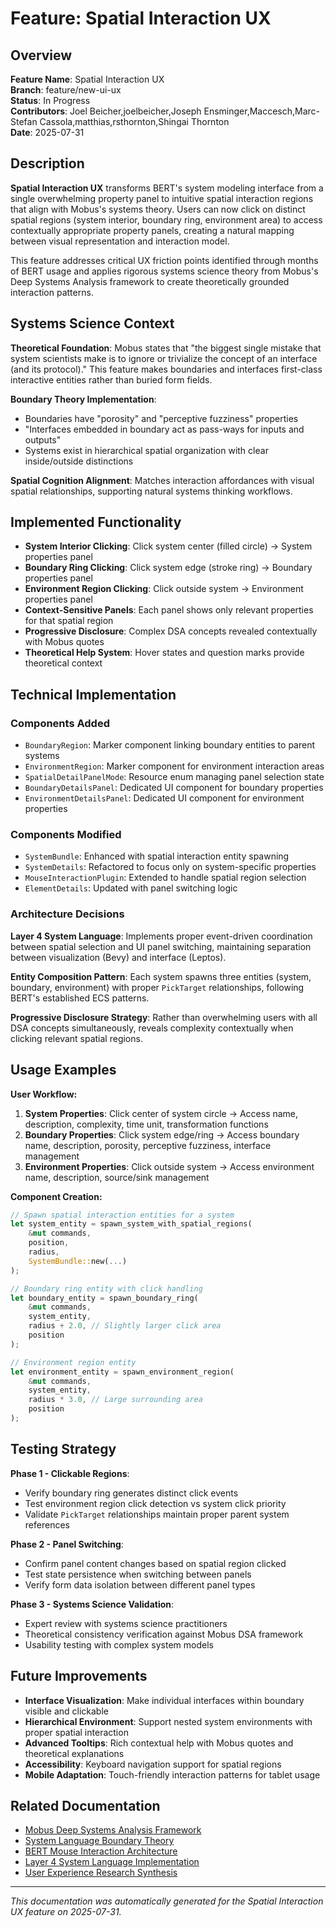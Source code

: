 # Feature: Spatial Interaction UX

## Overview

**Feature Name**: Spatial Interaction UX  
**Branch**: feature/new-ui-ux  
**Status**: In Progress  
**Contributors**: Joel Beicher,joelbeicher,Joseph Ensminger,Maccesch,Marc-Stefan Cassola,matthias,rsthornton,Shingai Thornton  
**Date**: 2025-07-31

## Description

**Spatial Interaction UX** transforms BERT's system modeling interface from a single overwhelming property panel to intuitive spatial interaction regions that align with Mobus's systems theory. Users can now click on distinct spatial regions (system interior, boundary ring, environment area) to access contextually appropriate property panels, creating a natural mapping between visual representation and interaction model.

This feature addresses critical UX friction points identified through months of BERT usage and applies rigorous systems science theory from Mobus's Deep Systems Analysis framework to create theoretically grounded interaction patterns.

## Systems Science Context

**Theoretical Foundation**: Mobus states that "the biggest single mistake that system scientists make is to ignore or trivialize the concept of an interface (and its protocol)." This feature makes boundaries and interfaces first-class interactive entities rather than buried form fields.

**Boundary Theory Implementation**: 
- Boundaries have "porosity" and "perceptive fuzziness" properties
- "Interfaces embedded in boundary act as pass-ways for inputs and outputs"
- Systems exist in hierarchical spatial organization with clear inside/outside distinctions

**Spatial Cognition Alignment**: Matches interaction affordances with visual spatial relationships, supporting natural systems thinking workflows.

## Implemented Functionality

- **System Interior Clicking**: Click system center (filled circle) → System properties panel
- **Boundary Ring Clicking**: Click system edge (stroke ring) → Boundary properties panel  
- **Environment Region Clicking**: Click outside system → Environment properties panel
- **Context-Sensitive Panels**: Each panel shows only relevant properties for that spatial region
- **Progressive Disclosure**: Complex DSA concepts revealed contextually with Mobus quotes
- **Theoretical Help System**: Hover states and question marks provide theoretical context

## Technical Implementation

### Components Added

- `BoundaryRegion`: Marker component linking boundary entities to parent systems
- `EnvironmentRegion`: Marker component for environment interaction areas  
- `SpatialDetailPanelMode`: Resource enum managing panel selection state
- `BoundaryDetailsPanel`: Dedicated UI component for boundary properties
- `EnvironmentDetailsPanel`: Dedicated UI component for environment properties

### Components Modified

- `SystemBundle`: Enhanced with spatial interaction entity spawning
- `SystemDetails`: Refactored to focus only on system-specific properties
- `MouseInteractionPlugin`: Extended to handle spatial region selection
- `ElementDetails`: Updated with panel switching logic

### Architecture Decisions

**Layer 4 System Language**: Implements proper event-driven coordination between spatial selection and UI panel switching, maintaining separation between visualization (Bevy) and interface (Leptos).

**Entity Composition Pattern**: Each system spawns three entities (system, boundary, environment) with proper `PickTarget` relationships, following BERT's established ECS patterns.

**Progressive Disclosure Strategy**: Rather than overwhelming users with all DSA concepts simultaneously, reveals complexity contextually when clicking relevant spatial regions.

## Usage Examples

**User Workflow:**
1. **System Properties**: Click center of system circle → Access name, description, complexity, time unit, transformation functions
2. **Boundary Properties**: Click system edge/ring → Access boundary name, description, porosity, perceptive fuzziness, interface management  
3. **Environment Properties**: Click outside system → Access environment name, description, source/sink management

**Component Creation:**
```rust
// Spawn spatial interaction entities for a system
let system_entity = spawn_system_with_spatial_regions(
    &mut commands,
    position,
    radius,
    SystemBundle::new(...)
);

// Boundary ring entity with click handling
let boundary_entity = spawn_boundary_ring(
    &mut commands,
    system_entity,
    radius + 2.0, // Slightly larger click area
    position
);

// Environment region entity  
let environment_entity = spawn_environment_region(
    &mut commands,
    system_entity,
    radius * 3.0, // Large surrounding area
    position
);
```

## Testing Strategy

**Phase 1 - Clickable Regions**: 
- Verify boundary ring generates distinct click events
- Test environment region click detection vs system click priority
- Validate `PickTarget` relationships maintain proper parent system references

**Phase 2 - Panel Switching**:
- Confirm panel content changes based on spatial region clicked
- Test state persistence when switching between panels
- Verify form data isolation between different panel types

**Phase 3 - Systems Science Validation**:
- Expert review with systems science practitioners
- Theoretical consistency verification against Mobus DSA framework
- Usability testing with complex system models

## Future Improvements

- **Interface Visualization**: Make individual interfaces within boundary visible and clickable
- **Hierarchical Environment**: Support nested system environments with proper spatial interaction
- **Advanced Tooltips**: Rich contextual help with Mobus quotes and theoretical explanations
- **Accessibility**: Keyboard navigation support for spatial regions
- **Mobile Adaptation**: Touch-friendly interaction patterns for tablet usage

## Related Documentation

- [Mobus Deep Systems Analysis Framework](../../research/foundations/core-texts/the-process-of-deep-systems-analysis.md)
- [System Language Boundary Theory](../../research/foundations/core-texts/a-model-of-system.md)
- [BERT Mouse Interaction Architecture](../architecture/mouse-interaction-system.md)
- [Layer 4 System Language Implementation](../architecture/comprehensive-architecture-overview.md)
- [User Experience Research Synthesis](../research/spatial-interaction-ux-research.md)

---

_This documentation was automatically generated for the Spatial Interaction UX feature on 2025-07-31._
